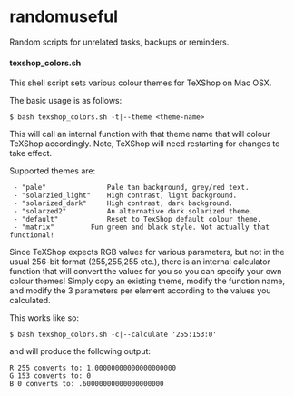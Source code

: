 # randomuseful
Random scripts for unrelated tasks, backups or reminders.


#### texshop_colors.sh

This shell script sets various colour themes for TeXShop on Mac OSX.

The basic usage is as follows:

    $ bash texshop_colors.sh -t|--theme <theme-name>

This will call an internal function with that theme name that will colour TeXShop accordingly. Note, TeXShop will need restarting for changes to take effect.

Supported themes are:

     - "pale"               Pale tan background, grey/red text.
     - "solarzied_light"    High contrast, light background.
     - "solarized_dark"     High contrast, dark background.
     - "solarzed2"          An alternative dark solarized theme.
     - "default"            Reset to TexShop default colour theme.
     - "matrix"		    Fun green and black style. Not actually that functional!


Since TeXShop expects RGB values for various parameters, but not in the usual 256-bit format (255,255,255 etc.), there is an internal calculator function that will convert the values for you so you can specify your own colour themes!
Simply copy an existing theme, modify the function name, and modify the 3 parameters per element according to the values you calculated.

This works like so:

    $ bash texshop_colors.sh -c|--calculate '255:153:0'

and will produce the following output:

    R 255 converts to: 1.00000000000000000000
    G 153 converts to: 0
    B 0 converts to: .60000000000000000000
